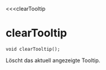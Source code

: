 ﻿<<<clearTooltip

# clearTooltip

```fnpreview
void clearTooltip();
```
Löscht das aktuell angezeigte Tooltip.